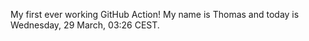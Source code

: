My first ever working GitHub Action!
My name is Thomas and today is Wednesday, 29 March, 03:26 CEST. 
